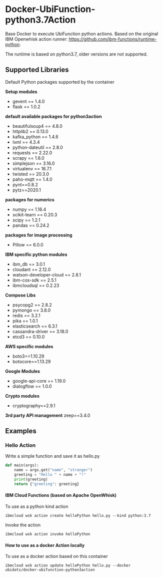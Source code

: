 # Docker-UbiFunction-python3.7Action
Base Docker to execute UbiFunction python actions. Based on the original IBM Openwhisk action runner: https://github.com/ibm-functions/runtime-python.

The runtime is based on python3.7, older versions are not supported.

## Supported Libraries

Default Python packages supported by the container

**Setup modules**
- gevent == 1.4.0
- flask == 1.0.2

**default available packages for python3action**
- beautifulsoup4 == 4.8.0
- httplib2 == 0.13.0
- kafka_python == 1.4.6
- lxml == 4.3.4
- python-dateutil == 2.8.0
- requests == 2.22.0
- scrapy == 1.6.0
- simplejson == 3.16.0
- virtualenv == 16.7.1
- twisted == 20.3.0
- paho-mqtt == 1.4.0
- pynt==0.8.2
- pytz==2020.1

**packages for numerics**
- numpy == 1.16.4
- scikit-learn == 0.20.3
- scipy == 1.2.1
- pandas == 0.24.2

**packages for image processing**
- Pillow == 6.0.0

**IBM specific python modules**
- ibm_db == 3.0.1
- cloudant == 2.12.0
- watson-developer-cloud == 2.8.1
- ibm-cos-sdk == 2.5.1
- ibmcloudsql == 0.2.23

**Compose Libs**
- psycopg2 == 2.8.2
- pymongo == 3.8.0
- redis == 3.2.1
- pika == 1.0.1
- elasticsearch == 6.3.1
- cassandra-driver == 3.18.0
- etcd3 == 0.10.0

**AWS specific modules**
- boto3==1.10.29
- botocore==1.13.29

**Google Modules**
- google-api-core == 1.19.0
- dialogflow == 1.0.0

**Crypto modules**
- cryptography==2.9.1

**3rd party API management**
zeep==3.4.0

## Examples

### Hello Action

Write a simple function and save it as hello.py

```py
def main(args):
    name = args.get("name", "stranger")
    greeting = "Hello " + name + "!"
    print(greeting)
    return {"greeting": greeting}
```

#### IBM Cloud Functions (based on Apache OpenWhisk)

To use as a python kind action

```
ibmcloud wsk action create helloPython hello.py --kind python:3.7
```

Invoke the action

```
ibmcloud wsk action invoke helloPython
```

#### How to use as a docker Action locally
To use as a docker action based on this container

```
ibmcloud wsk action update helloPython hello.py --docker ubidots/docker-ubifunction-python3action
```
